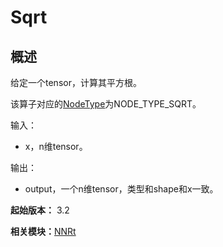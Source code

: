 # Sqrt


## 概述

给定一个tensor，计算其平方根。

该算子对应的[NodeType](_n_n_rt_v20.md#nodetype)为NODE_TYPE_SQRT。

输入：

- x，n维tensor。

输出：

- output，一个n维tensor，类型和shape和x一致。

**起始版本：** 3.2

**相关模块：**[NNRt](_n_n_rt_v20.md)
